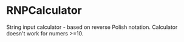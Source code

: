 # RNPCalculator
String input calculator - based on reverse Polish notation. 
Calculator doesn't work for numers >=10.
